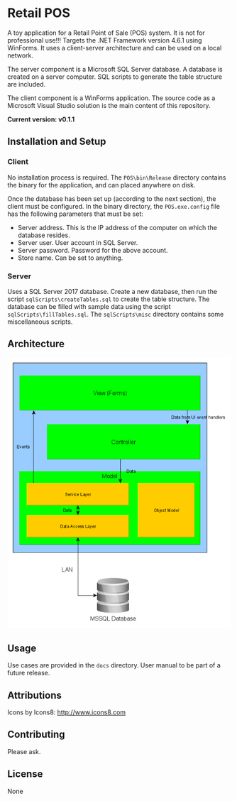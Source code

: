 # Retail POS
A toy application for a Retail Point of Sale (POS) system. It is not for professional use!!! Targets the .NET Framework version 4.6.1 using WinForms. It uses a client-server architecture and can be used on a local network.

The server component is a Microsoft SQL Server database. A database is created on a server computer. SQL scripts to generate the table structure are included.

The client component is a WinForms application. The source code as a Microsoft Visual Studio solution is the main content of this repository.

**Current version: v0.1.1**

## Installation and Setup
### Client
No installation process is required. The `POS\bin\Release` directory contains the binary for the application, and can placed anywhere on disk.

Once the database has been set up (according to the next section), the client must be configured. In the binary directory, the `POS.exe.config` file has the following parameters that must be set:

- Server address. This is the IP address of the computer on which the database resides. 
- Server user. User account in SQL Server.
- Server password. Password for the above account.
- Store name. Can be set to anything.

### Server
Uses a SQL Server 2017 database. Create a new database, then run the script `sqlScripts\createTables.sql` to create the table structure. The database can be filled with sample data using the script `sqlScripts\fillTables.sql`. The `sqlScripts\misc` directory contains some miscellaneous scripts.

## Architecture
![Architecture diagram](architecture_diagram_png.png)

## Usage
Use cases are provided in the `docs` directory. User manual to be part of a future release.

## Attributions
Icons by Icons8:
http://www.icons8.com

## Contributing
Please ask.

## License
None